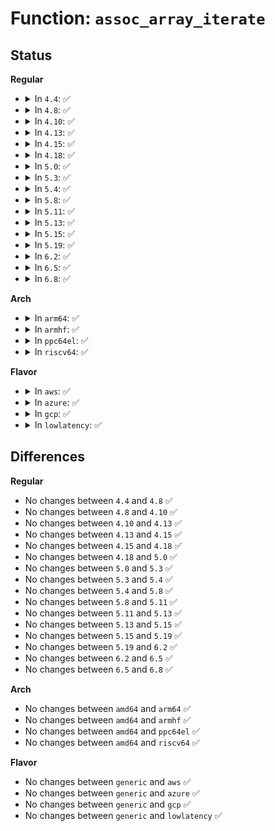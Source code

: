# Function: <code>assoc_array_iterate</code>

## Status
<b>Regular</b>
<ul>
<li>
<details>
<summary>In <code>4.4</code>: ✅</summary>

```c
int assoc_array_iterate(const struct assoc_array *array, int (*iterator)(const void *, void *), void *iterator_data);
```

**Collision:** Unique Global

**Inline:** No

**Transformation:** False

**Instances:**

```
In lib/assoc_array.c (ffffffff81405210)
Location: lib/assoc_array.c:145
Inline: False
Direct callers:
  - security/keys/keyring.c:keyring_read
  - security/keys/keyring.c:search_nested_keyrings
  - security/keys/keyring.c:keyring_gc
```
**Symbols:**

```
ffffffff81405210-ffffffff8140522e: assoc_array_iterate (STB_GLOBAL)
```
</details>
</li>
<li>
<details>
<summary>In <code>4.8</code>: ✅</summary>

```c
int assoc_array_iterate(const struct assoc_array *array, int (*iterator)(const void *, void *), void *iterator_data);
```

**Collision:** Unique Global

**Inline:** No

**Transformation:** False

**Instances:**

```
In lib/assoc_array.c (ffffffff8144cdc0)
Location: lib/assoc_array.c:145
Inline: False
Direct callers:
  - security/keys/keyring.c:keyring_gc
  - security/keys/keyring.c:search_nested_keyrings
  - security/keys/keyring.c:keyring_read
```
**Symbols:**

```
ffffffff8144cdc0-ffffffff8144cdde: assoc_array_iterate (STB_GLOBAL)
```
</details>
</li>
<li>
<details>
<summary>In <code>4.10</code>: ✅</summary>

```c
int assoc_array_iterate(const struct assoc_array *array, int (*iterator)(const void *, void *), void *iterator_data);
```

**Collision:** Unique Global

**Inline:** No

**Transformation:** False

**Instances:**

```
In lib/assoc_array.c (ffffffff8146b780)
Location: lib/assoc_array.c:145
Inline: False
Direct callers:
  - security/keys/keyring.c:keyring_gc
  - security/keys/keyring.c:search_nested_keyrings
  - security/keys/keyring.c:keyring_read
```
**Symbols:**

```
ffffffff8146b780-ffffffff8146b79e: assoc_array_iterate (STB_GLOBAL)
```
</details>
</li>
<li>
<details>
<summary>In <code>4.13</code>: ✅</summary>

```c
int assoc_array_iterate(const struct assoc_array *array, int (*iterator)(const void *, void *), void *iterator_data);
```

**Collision:** Unique Global

**Inline:** No

**Transformation:** False

**Instances:**

```
In lib/assoc_array.c (ffffffff81470ea0)
Location: lib/assoc_array.c:145
Inline: False
Direct callers:
  - security/keys/keyring.c:keyring_gc
  - security/keys/keyring.c:search_nested_keyrings
  - security/keys/keyring.c:keyring_read
```
**Symbols:**

```
ffffffff81470ea0-ffffffff81470ebe: assoc_array_iterate (STB_GLOBAL)
```
</details>
</li>
<li>
<details>
<summary>In <code>4.15</code>: ✅</summary>

```c
int assoc_array_iterate(const struct assoc_array *array, int (*iterator)(const void *, void *), void *iterator_data);
```

**Collision:** Unique Global

**Inline:** No

**Transformation:** False

**Instances:**

```
In lib/assoc_array.c (ffffffff8149d660)
Location: lib/assoc_array.c:145
Inline: False
Direct callers:
  - security/keys/keyring.c:keyring_gc
  - security/keys/keyring.c:search_nested_keyrings
  - security/keys/keyring.c:keyring_read
```
**Symbols:**

```
ffffffff8149d660-ffffffff8149d67e: assoc_array_iterate (STB_GLOBAL)
```
</details>
</li>
<li>
<details>
<summary>In <code>4.18</code>: ✅</summary>

```c
int assoc_array_iterate(const struct assoc_array *array, int (*iterator)(const void *, void *), void *iterator_data);
```

**Collision:** Unique Global

**Inline:** No

**Transformation:** False

**Instances:**

```
In lib/assoc_array.c (ffffffff814d2f60)
Location: lib/assoc_array.c:137
Inline: False
Direct callers:
  - security/keys/keyring.c:keyring_gc
  - security/keys/keyring.c:search_nested_keyrings
  - security/keys/keyring.c:keyring_read
```
**Symbols:**

```
ffffffff814d2f60-ffffffff814d2f7e: assoc_array_iterate (STB_GLOBAL)
```
</details>
</li>
<li>
<details>
<summary>In <code>5.0</code>: ✅</summary>

```c
int assoc_array_iterate(const struct assoc_array *array, int (*iterator)(const void *, void *), void *iterator_data);
```

**Collision:** Unique Global

**Inline:** No

**Transformation:** False

**Instances:**

```
In lib/assoc_array.c (ffffffff814e78c0)
Location: lib/assoc_array.c:137
Inline: False
Direct callers:
  - security/keys/keyring.c:keyring_gc
  - security/keys/keyring.c:search_nested_keyrings
  - security/keys/keyring.c:keyring_read
```
**Symbols:**

```
ffffffff814e78c0-ffffffff814e78de: assoc_array_iterate (STB_GLOBAL)
```
</details>
</li>
<li>
<details>
<summary>In <code>5.3</code>: ✅</summary>

```c
int assoc_array_iterate(const struct assoc_array *array, int (*iterator)(const void *, void *), void *iterator_data);
```

**Collision:** Unique Global

**Inline:** No

**Transformation:** False

**Instances:**

```
In lib/assoc_array.c (ffffffff81514230)
Location: lib/assoc_array.c:133
Inline: False
Direct callers:
  - security/keys/keyring.c:keyring_gc
  - security/keys/keyring.c:search_nested_keyrings
  - security/keys/keyring.c:keyring_read
```
**Symbols:**

```
ffffffff81514230-ffffffff8151424e: assoc_array_iterate (STB_GLOBAL)
```
</details>
</li>
<li>
<details>
<summary>In <code>5.4</code>: ✅</summary>

```c
int assoc_array_iterate(const struct assoc_array *array, int (*iterator)(const void *, void *), void *iterator_data);
```

**Collision:** Unique Global

**Inline:** No

**Transformation:** False

**Instances:**

```
In lib/assoc_array.c (ffffffff81534c70)
Location: lib/assoc_array.c:133
Inline: False
Direct callers:
  - security/keys/keyring.c:keyring_gc
  - security/keys/keyring.c:search_nested_keyrings
  - security/keys/keyring.c:keyring_read
```
**Symbols:**

```
ffffffff81534c70-ffffffff81534c8e: assoc_array_iterate (STB_GLOBAL)
```
</details>
</li>
<li>
<details>
<summary>In <code>5.8</code>: ✅</summary>

```c
int assoc_array_iterate(const struct assoc_array *array, int (*iterator)(const void *, void *), void *iterator_data);
```

**Collision:** Unique Global

**Inline:** No

**Transformation:** False

**Instances:**

```
In lib/assoc_array.c (ffffffff81599390)
Location: lib/assoc_array.c:133
Inline: False
Direct callers:
  - security/keys/keyring.c:keyring_gc
  - security/keys/keyring.c:search_nested_keyrings
  - security/keys/keyring.c:keyring_read
```
**Symbols:**

```
ffffffff81599390-ffffffff815993ae: assoc_array_iterate (STB_GLOBAL)
```
</details>
</li>
<li>
<details>
<summary>In <code>5.11</code>: ✅</summary>

```c
int assoc_array_iterate(const struct assoc_array *array, int (*iterator)(const void *, void *), void *iterator_data);
```

**Collision:** Unique Global

**Inline:** No

**Transformation:** False

**Instances:**

```
In lib/assoc_array.c (ffffffff815b4d90)
Location: lib/assoc_array.c:133
Inline: False
Direct callers:
  - security/keys/keyring.c:keyring_gc
  - security/keys/keyring.c:search_nested_keyrings
  - security/keys/keyring.c:keyring_read
```
**Symbols:**

```
ffffffff815b4d90-ffffffff815b4dae: assoc_array_iterate (STB_GLOBAL)
```
</details>
</li>
<li>
<details>
<summary>In <code>5.13</code>: ✅</summary>

```c
int assoc_array_iterate(const struct assoc_array *array, int (*iterator)(const void *, void *), void *iterator_data);
```

**Collision:** Unique Global

**Inline:** No

**Transformation:** False

**Instances:**

```
In lib/assoc_array.c (ffffffff815bfbb0)
Location: lib/assoc_array.c:133
Inline: False
Direct callers:
  - security/keys/keyring.c:keyring_gc
  - security/keys/keyring.c:search_nested_keyrings
  - security/keys/keyring.c:keyring_read
```
**Symbols:**

```
ffffffff815bfbb0-ffffffff815bfbce: assoc_array_iterate (STB_GLOBAL)
```
</details>
</li>
<li>
<details>
<summary>In <code>5.15</code>: ✅</summary>

```c
int assoc_array_iterate(const struct assoc_array *array, int (*iterator)(const void *, void *), void *iterator_data);
```

**Collision:** Unique Global

**Inline:** No

**Transformation:** False

**Instances:**

```
In lib/assoc_array.c (ffffffff81627510)
Location: lib/assoc_array.c:133
Inline: False
Direct callers:
  - security/keys/keyring.c:keyring_gc
  - security/keys/keyring.c:search_nested_keyrings
  - security/keys/keyring.c:keyring_read
```
**Symbols:**

```
ffffffff81627510-ffffffff8162752e: assoc_array_iterate (STB_GLOBAL)
```
</details>
</li>
<li>
<details>
<summary>In <code>5.19</code>: ✅</summary>

```c
int assoc_array_iterate(const struct assoc_array *array, int (*iterator)(const void *, void *), void *iterator_data);
```

**Collision:** Unique Global

**Inline:** No

**Transformation:** False

**Instances:**

```
In lib/assoc_array.c (ffffffff816f8040)
Location: lib/assoc_array.c:133
Inline: False
Direct callers:
  - security/keys/keyring.c:keyring_gc
  - security/keys/keyring.c:search_nested_keyrings
  - security/keys/keyring.c:keyring_read
```
**Symbols:**

```
ffffffff816f8040-ffffffff816f8076: assoc_array_iterate (STB_GLOBAL)
```
</details>
</li>
<li>
<details>
<summary>In <code>6.2</code>: ✅</summary>

```c
int assoc_array_iterate(const struct assoc_array *array, int (*iterator)(const void *, void *), void *iterator_data);
```

**Collision:** Unique Global

**Inline:** No

**Transformation:** False

**Instances:**

```
In lib/assoc_array.c (ffffffff817ea850)
Location: lib/assoc_array.c:133
Inline: False
Direct callers:
  - security/keys/keyring.c:keyring_gc
  - security/keys/keyring.c:search_nested_keyrings
  - security/keys/keyring.c:keyring_read
```
**Symbols:**

```
ffffffff817ea850-ffffffff817ea886: assoc_array_iterate (STB_GLOBAL)
```
</details>
</li>
<li>
<details>
<summary>In <code>6.5</code>: ✅</summary>

```c
int assoc_array_iterate(const struct assoc_array *array, int (*iterator)(const void *, void *), void *iterator_data);
```

**Collision:** Unique Global

**Inline:** No

**Transformation:** False

**Instances:**

```
In lib/assoc_array.c (ffffffff8182a9d0)
Location: lib/assoc_array.c:133
Inline: False
Direct callers:
  - security/keys/keyring.c:keyring_gc
  - security/keys/keyring.c:search_nested_keyrings
  - security/keys/keyring.c:keyring_read
```
**Symbols:**

```
ffffffff8182a9d0-ffffffff8182aa06: assoc_array_iterate (STB_GLOBAL)
```
</details>
</li>
<li>
<details>
<summary>In <code>6.8</code>: ✅</summary>

```c
int assoc_array_iterate(const struct assoc_array *array, int (*iterator)(const void *, void *), void *iterator_data);
```

**Collision:** Unique Global

**Inline:** No

**Transformation:** False

**Instances:**

```
In lib/assoc_array.c (ffffffff8187c470)
Location: lib/assoc_array.c:133
Inline: False
Direct callers:
  - security/keys/keyring.c:keyring_gc
  - security/keys/keyring.c:search_nested_keyrings
  - security/keys/keyring.c:keyring_read
```
**Symbols:**

```
ffffffff8187c470-ffffffff8187c4a6: assoc_array_iterate (STB_GLOBAL)
```
</details>
</li>
</ul>
<b>Arch</b>
<ul>
<li>
<details>
<summary>In <code>arm64</code>: ✅</summary>

```c
int assoc_array_iterate(const struct assoc_array *array, int (*iterator)(const void *, void *), void *iterator_data);
```

**Collision:** Unique Global

**Inline:** No

**Transformation:** False

**Instances:**

```
In lib/assoc_array.c (ffff800010641548)
Location: lib/assoc_array.c:133
Inline: False
Direct callers:
  - security/keys/keyring.c:keyring_gc
  - security/keys/keyring.c:search_nested_keyrings
  - security/keys/keyring.c:keyring_read
```
**Symbols:**

```
ffff800010641548-ffff800010641578: assoc_array_iterate (STB_GLOBAL)
```
</details>
</li>
<li>
<details>
<summary>In <code>armhf</code>: ✅</summary>

```c
int assoc_array_iterate(const struct assoc_array *array, int (*iterator)(const void *, void *), void *iterator_data);
```

**Collision:** Unique Global

**Inline:** No

**Transformation:** False

**Instances:**

```
In lib/assoc_array.c (c07e6f74)
Location: lib/assoc_array.c:133
Inline: False
Direct callers:
  - security/keys/keyring.c:keyring_gc
  - security/keys/keyring.c:search_nested_keyrings
  - security/keys/keyring.c:keyring_read
```
**Symbols:**

```
c07e6f74-c07e6fa0: assoc_array_iterate (STB_GLOBAL)
```
</details>
</li>
<li>
<details>
<summary>In <code>ppc64el</code>: ✅</summary>

```c
int assoc_array_iterate(const struct assoc_array *array, int (*iterator)(const void *, void *), void *iterator_data);
```

**Collision:** Unique Global

**Inline:** No

**Transformation:** False

**Instances:**

```
In lib/assoc_array.c (c0000000007ebe80)
Location: lib/assoc_array.c:133
Inline: False
Direct callers:
  - security/keys/keyring.c:keyring_gc
  - security/keys/keyring.c:search_nested_keyrings
  - security/keys/keyring.c:keyring_read
```
**Symbols:**

```
c0000000007ebe80-c0000000007ebeb8: assoc_array_iterate (STB_GLOBAL)
```
</details>
</li>
<li>
<details>
<summary>In <code>riscv64</code>: ✅</summary>

```c
int assoc_array_iterate(const struct assoc_array *array, int (*iterator)(const void *, void *), void *iterator_data);
```

**Collision:** Unique Global

**Inline:** No

**Transformation:** False

**Instances:**

```
In lib/assoc_array.c (ffffffe00046db4e)
Location: lib/assoc_array.c:133
Inline: False
Direct callers:
  - security/keys/keyring.c:keyring_gc
  - security/keys/keyring.c:search_nested_keyrings
  - security/keys/keyring.c:keyring_read
```
**Symbols:**

```
ffffffe00046db4e-ffffffe00046db74: assoc_array_iterate (STB_GLOBAL)
```
</details>
</li>
</ul>
<b>Flavor</b>
<ul>
<li>
<details>
<summary>In <code>aws</code>: ✅</summary>

```c
int assoc_array_iterate(const struct assoc_array *array, int (*iterator)(const void *, void *), void *iterator_data);
```

**Collision:** Unique Global

**Inline:** No

**Transformation:** False

**Instances:**

```
In lib/assoc_array.c (ffffffff8152d250)
Location: lib/assoc_array.c:133
Inline: False
Direct callers:
  - security/keys/keyring.c:keyring_gc
  - security/keys/keyring.c:search_nested_keyrings
  - security/keys/keyring.c:keyring_read
```
**Symbols:**

```
ffffffff8152d250-ffffffff8152d26e: assoc_array_iterate (STB_GLOBAL)
```
</details>
</li>
<li>
<details>
<summary>In <code>azure</code>: ✅</summary>

```c
int assoc_array_iterate(const struct assoc_array *array, int (*iterator)(const void *, void *), void *iterator_data);
```

**Collision:** Unique Global

**Inline:** No

**Transformation:** False

**Instances:**

```
In lib/assoc_array.c (ffffffff8151d530)
Location: lib/assoc_array.c:133
Inline: False
Direct callers:
  - security/keys/keyring.c:keyring_gc
  - security/keys/keyring.c:search_nested_keyrings
  - security/keys/keyring.c:keyring_read
```
**Symbols:**

```
ffffffff8151d530-ffffffff8151d54e: assoc_array_iterate (STB_GLOBAL)
```
</details>
</li>
<li>
<details>
<summary>In <code>gcp</code>: ✅</summary>

```c
int assoc_array_iterate(const struct assoc_array *array, int (*iterator)(const void *, void *), void *iterator_data);
```

**Collision:** Unique Global

**Inline:** No

**Transformation:** False

**Instances:**

```
In lib/assoc_array.c (ffffffff815292e0)
Location: lib/assoc_array.c:133
Inline: False
Direct callers:
  - security/keys/keyring.c:keyring_gc
  - security/keys/keyring.c:search_nested_keyrings
  - security/keys/keyring.c:keyring_read
```
**Symbols:**

```
ffffffff815292e0-ffffffff815292fe: assoc_array_iterate (STB_GLOBAL)
```
</details>
</li>
<li>
<details>
<summary>In <code>lowlatency</code>: ✅</summary>

```c
int assoc_array_iterate(const struct assoc_array *array, int (*iterator)(const void *, void *), void *iterator_data);
```

**Collision:** Unique Global

**Inline:** No

**Transformation:** False

**Instances:**

```
In lib/assoc_array.c (ffffffff81542cc0)
Location: lib/assoc_array.c:133
Inline: False
Direct callers:
  - security/keys/keyring.c:keyring_gc
  - security/keys/keyring.c:search_nested_keyrings
  - security/keys/keyring.c:keyring_read
```
**Symbols:**

```
ffffffff81542cc0-ffffffff81542cde: assoc_array_iterate (STB_GLOBAL)
```
</details>
</li>
</ul>

## Differences
<b>Regular</b>
<ul>
<li>
No changes between <code>4.4</code> and <code>4.8</code> ✅
</li>
<li>
No changes between <code>4.8</code> and <code>4.10</code> ✅
</li>
<li>
No changes between <code>4.10</code> and <code>4.13</code> ✅
</li>
<li>
No changes between <code>4.13</code> and <code>4.15</code> ✅
</li>
<li>
No changes between <code>4.15</code> and <code>4.18</code> ✅
</li>
<li>
No changes between <code>4.18</code> and <code>5.0</code> ✅
</li>
<li>
No changes between <code>5.0</code> and <code>5.3</code> ✅
</li>
<li>
No changes between <code>5.3</code> and <code>5.4</code> ✅
</li>
<li>
No changes between <code>5.4</code> and <code>5.8</code> ✅
</li>
<li>
No changes between <code>5.8</code> and <code>5.11</code> ✅
</li>
<li>
No changes between <code>5.11</code> and <code>5.13</code> ✅
</li>
<li>
No changes between <code>5.13</code> and <code>5.15</code> ✅
</li>
<li>
No changes between <code>5.15</code> and <code>5.19</code> ✅
</li>
<li>
No changes between <code>5.19</code> and <code>6.2</code> ✅
</li>
<li>
No changes between <code>6.2</code> and <code>6.5</code> ✅
</li>
<li>
No changes between <code>6.5</code> and <code>6.8</code> ✅
</li>
</ul>
<b>Arch</b>
<ul>
<li>
No changes between <code>amd64</code> and <code>arm64</code> ✅
</li>
<li>
No changes between <code>amd64</code> and <code>armhf</code> ✅
</li>
<li>
No changes between <code>amd64</code> and <code>ppc64el</code> ✅
</li>
<li>
No changes between <code>amd64</code> and <code>riscv64</code> ✅
</li>
</ul>
<b>Flavor</b>
<ul>
<li>
No changes between <code>generic</code> and <code>aws</code> ✅
</li>
<li>
No changes between <code>generic</code> and <code>azure</code> ✅
</li>
<li>
No changes between <code>generic</code> and <code>gcp</code> ✅
</li>
<li>
No changes between <code>generic</code> and <code>lowlatency</code> ✅
</li>
</ul>
